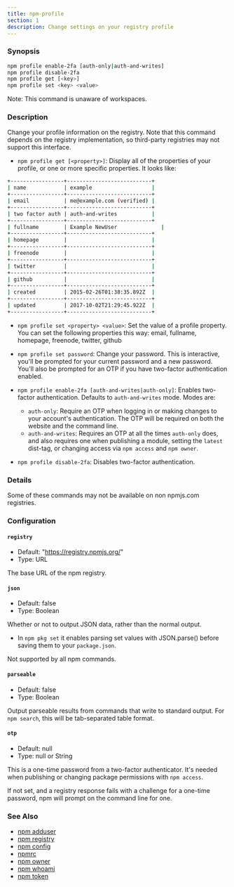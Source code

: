 ```yaml
---
title: npm-profile
section: 1
description: Change settings on your registry profile
---
```


### Synopsis

```bash
npm profile enable-2fa [auth-only|auth-and-writes]
npm profile disable-2fa
npm profile get [<key>]
npm profile set <key> <value>
```

Note: This command is unaware of workspaces.

### Description

Change your profile information on the registry.  Note that this command
depends on the registry implementation, so third-party registries may not
support this interface.

* `npm profile get [<property>]`: Display all of the properties of your
  profile, or one or more specific properties.  It looks like:

```bash
+-----------------+---------------------------+
| name            | example                   |
+-----------------+---------------------------+
| email           | me@example.com (verified) |
+-----------------+---------------------------+
| two factor auth | auth-and-writes           |
+-----------------+---------------------------+
| fullname        | Example NewUser              |
+-----------------+---------------------------+
| homepage        |                           |
+-----------------+---------------------------+
| freenode        |                           |
+-----------------+---------------------------+
| twitter         |                           |
+-----------------+---------------------------+
| github          |                           |
+-----------------+---------------------------+
| created         | 2015-02-26T01:38:35.892Z  |
+-----------------+---------------------------+
| updated         | 2017-10-02T21:29:45.922Z  |
+-----------------+---------------------------+
```

* `npm profile set <property> <value>`: Set the value of a profile
  property. You can set the following properties this way: email, fullname,
  homepage, freenode, twitter, github

* `npm profile set password`: Change your password.  This is interactive,
  you'll be prompted for your current password and a new password.  You'll
  also be prompted for an OTP if you have two-factor authentication
  enabled.

* `npm profile enable-2fa [auth-and-writes|auth-only]`: Enables two-factor
  authentication. Defaults to `auth-and-writes` mode. Modes are:
  * `auth-only`: Require an OTP when logging in or making changes to your
    account's authentication.  The OTP will be required on both the website
    and the command line.
  * `auth-and-writes`: Requires an OTP at all the times `auth-only` does,
    and also requires one when publishing a module, setting the `latest`
    dist-tag, or changing access via `npm access` and `npm owner`.

* `npm profile disable-2fa`: Disables two-factor authentication.

### Details

Some of these commands may not be available on non npmjs.com registries.

### Configuration

#### `registry`

* Default: "https://registry.npmjs.org/"
* Type: URL

The base URL of the npm registry.

#### `json`

* Default: false
* Type: Boolean

Whether or not to output JSON data, rather than the normal output.

* In `npm pkg set` it enables parsing set values with JSON.parse() before
  saving them to your `package.json`.

Not supported by all npm commands.

#### `parseable`

* Default: false
* Type: Boolean

Output parseable results from commands that write to standard output. For
`npm search`, this will be tab-separated table format.

#### `otp`

* Default: null
* Type: null or String

This is a one-time password from a two-factor authenticator. It's needed
when publishing or changing package permissions with `npm access`.

If not set, and a registry response fails with a challenge for a one-time
password, npm will prompt on the command line for one.

### See Also

* [npm adduser](/commands/npm-adduser)
* [npm registry](/using-npm/registry)
* [npm config](/commands/npm-config)
* [npmrc](/configuring-npm/npmrc)
* [npm owner](/commands/npm-owner)
* [npm whoami](/commands/npm-whoami)
* [npm token](/commands/npm-token)
